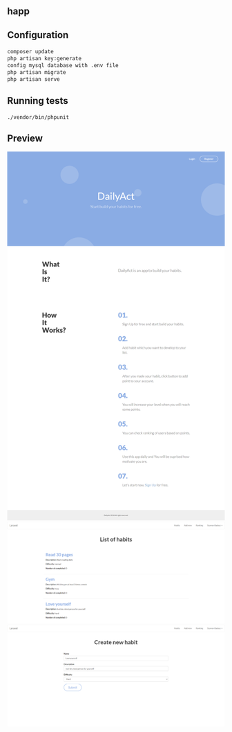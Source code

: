 
## happ

## Configuration

```
composer update
php artisan key:generate
config mysql database with .env file
php artisan migrate
php artisan serve
```
## Running tests

``` 
./vendor/bin/phpunit
```

## Preview
![Screenshot](desktop.png)
![Screenshot](desktop2.png)
![Screenshot](desktop3.png)
